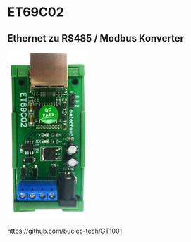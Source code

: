 # ET69C02
## Ethernet zu RS485 / Modbus Konverter

![ET69C02](/assets/images/ET69C02_V2S.jpg)

https://github.com/buelec-tech/GT1001

